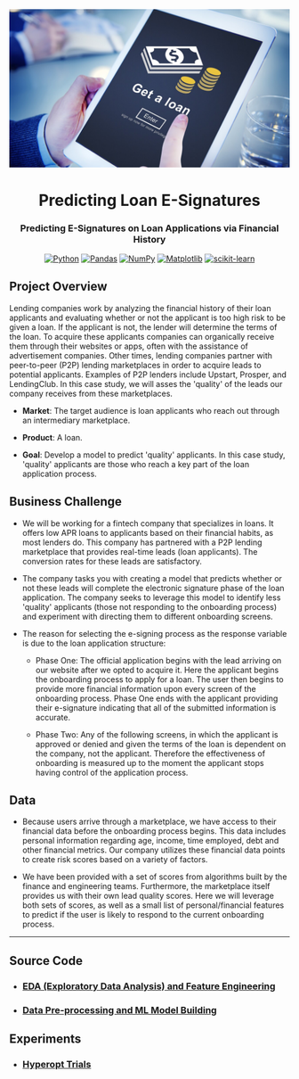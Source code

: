 <div align="center">

  <img src="../images/loan-onboarding.jpeg" width="550" alt="Directing"/>

# Predicting Loan E-Signatures

### Predicting E-Signatures on Loan Applications via Financial History

[![Python](https://img.shields.io/badge/python-black?style=for-the-badge&logo=python)](https://www.python.org/)
[![Pandas](https://img.shields.io/badge/pandas-%23150458.svg?style=for-the-badge&logo=pandas&logoColor=white)](https://pandas.pydata.org/docs/getting_started/index.html)
[![NumPy](https://img.shields.io/badge/numpy-%23013243.svg?style=for-the-badge&logo=numpy&logoColor=white)](https://numpy.org/doc/stable/)
[![Matplotlib](https://img.shields.io/badge/Matplotlib-%23ffffff.svg?style=for-the-badge&logo=Matplotlib&logoColor=black)](https://matplotlib.org/)
[![scikit-learn](https://img.shields.io/badge/scikit--learn-%23F7931E.svg?style=for-the-badge&logo=scikit-learn&logoColor=white)](https://scikit-learn.org/stable/)

</div>

## Project Overview

Lending companies work by analyzing the financial history of their loan applicants and evaluating whether or not the applicant is too high risk to be given a loan. If the applicant is not, the lender will determine the terms of the loan. To acquire these applicants companies can organically receive them through their websites or apps, often with the assistance of advertisement companies. Other times, lending companies partner with peer-to-peer (P2P) lending marketplaces in order to acquire leads to potential applicants. Examples of P2P lenders include Upstart, Prosper, and LendingClub. In this case study, we will asses the 'quality' of the leads our company receives from these marketplaces.

- **Market**: The target audience is loan applicants who reach out through an intermediary marketplace.

- **Product**: A loan.

- **Goal**: Develop a model to predict 'quality' applicants. In this case study, 'quality' applicants are those who reach a key part of the loan application process.

## Business Challenge

- We will be working for a fintech company that specializes in loans. It offers low APR loans to applicants based on their financial habits, as most lenders do. This company has partnered with a P2P lending marketplace that provides real-time leads (loan applicants). The conversion rates for these leads are satisfactory.

- The company tasks you with creating a model that predicts whether or not these leads will complete the electronic signature phase of the loan application. The company seeks to leverage this model to identify less 'quality' applicants (those not responding to the onboarding process) and experiment with directing them to different onboarding screens.

- The reason for selecting the e-signing process as the response variable is due to the loan application structure:

  - Phase One: The official application begins with the lead arriving on our website after we opted to acquire it. Here the applicant begins the onboarding process to apply for a loan. The user then begins to provide more financial information upon every screen of the onboarding process. Phase One ends with the applicant providing their e-signature indicating that all of the submitted information is accurate.

  - Phase Two: Any of the following screens, in which the applicant is approved or denied and given the terms of the loan is dependent on the company, not the applicant. Therefore the effectiveness of onboarding is measured up to the moment the applicant stops having control of the application process.

## Data

- Because users arrive through a marketplace, we have access to their financial data before the onboarding process begins. This data includes personal information regarding age, income, time employed, debt and other financial metrics. Our company utilizes these financial data points to create risk scores based on a variety of factors.

- We have been provided with a set of scores from algorithms built by the finance and engineering teams. Furthermore, the marketplace itself provides us with their own lead quality scores. Here we will leverage both sets of scores, as well as a small list of personal/financial features to predict if the user is likely to respond to the current onboarding process.

---

## Source Code

- ### [EDA (Exploratory Data Analysis) and Feature Engineering](./notebooks/predicting-loan-signatures_eda.ipynb)

- ### [Data Pre-processing and ML Model Building](notebooks/predicting-loan-signatures_model.ipynb)

## Experiments

- ### [Hyperopt Trials](./experiments/README.md)
